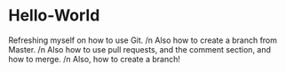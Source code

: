 # Hello-World
Refreshing myself on how to use Git. /n
Also how to create a branch from Master. /n
Also how to use pull requests, and the comment section, and how to merge. /n
Also, how to create a branch!
